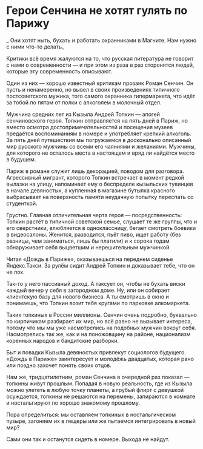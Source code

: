 
# Герои Сенчина не хотят гулять по Парижу

_ Они хотят ныть, бухать и работать охранниками в Магните. Нам нужно с ними что-то делать_

Критики всё время жалуются на то, что русская литература не говорит с нами о современности — и при этом из раза в раз сторонятся людей, которые эту современность описывают.

Один из них — хорошо известный критикам прозаик Роман Сенчин. Он пусть и ненамеренно, но вывел в своих произведениях типичного постсоветского мужика, того самого охранника гипермаркета, что идёт за тобой по пятам от полки с алкоголем в молочный отдел.

Мужчина средних лет из Кызыла Андрей Топкин — апогей сенчиновского героя. Топкин отправляется на пять дней в Париж, но вместо осмотра достопримечательностей и посещения музеев предаётся воспоминаниям в номере и употребляет крепкий алкоголь. За пять дней путешествия мы погружаемся в досконально описанный мир русского мужчины со всеми его чаяниями и желаниями. Мужчины, для которого не осталось места в настоящем и вряд ли найдётся место в будущем.

Париж в романе служит лишь декорацией, поводом для разговора. Агрессивный мигрант, которого Топкин встречает в момент редкой вылазки на улицу, напоминает ему о беспределе кызыльских тувинцев в начале девяностых, а купленная в магазине бутылка красного выбрасывает на поверхность памяти неудачную попытку переспать со студенткой.

Грустно. Главная отличительная черта героя — посредственность: Топкин растёт в типичной советской семье, слушает те же группы, что и его сверстники, влюбляется в одноклассницу, бегает смотреть боевики в видеосалоны. Женится, разводится, пьёт пиво, ищет работу (без разницы, чем заниматься, лишь бы платили) и к сорока годам обнаруживает себя выцветшим и нерешительным мужчинкой.

Читая «Дождь в Париже», оказываешься на переднем сиденье Яндекс.Такси. За рулём сидит Андрей Топкин и доказывает тебе, что он не лох.

Так-то у него пассивный доход. А таксует он, чтобы не бухать виски каждый вечер у себя в загородном доме. Ну, или он собирает клиентскую базу для нового бизнеса. А ты смотришь в окно и понимаешь, что Топкин возит тебя кругами по парковке алкомаркета.

Таких топкиных в России миллионы. Сенчин очень подробно, буквально по кирпичикам разбирает их мир, но всё равно не вызывает интереса, потому что мы мы уже насмотрелись на подобных мужчин вокруг себя. Насмотрелись так же, как и на поножовщину на районе, национализм коренных народов и бандитские разборки.

Быт и повадки Кызыла девяностых привлекут социологов будущего. «Дождь в Париже» заинтересует и молодёжь двадцатых, которая рано или поздно захочет понять своих отцов.

Нам же, тридцатилетним, роман Сенчина в очередной раз показал — топкины живут прошлым. Попадая в новую реальность, где из Кызыла можно улететь в любую точку планеты, а грубый флирт с девушкой осуждается, топкины не решаются на перемены, запираются в комнате и ностальгируют по хорошо знакомому прошлому.

Пора определиться: мы оставляем топкиных в ностальгическом пузыре, загоняем их в пещеры или же пытаемся интегрировать в новый мир?

Сами они так и останутся сидеть в номере. Выхода не найдут.